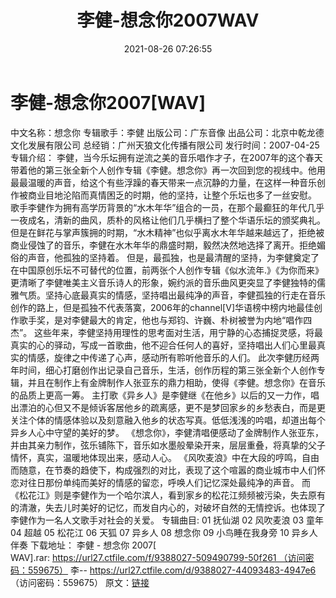 ﻿---
title: 李健-想念你2007WAV
date: 2021-08-26 07:26:55
categories: WAV车载音乐、镜像
tags: 华语中文
---
# 李健-想念你2007[WAV]

中文名称：想念你
专辑歌手：李健
出版公司：广东音像
出品公司：北京中乾龙德文化发展有限公司
总经销：广州天狼文化传播有限公司
发行时间：2007-04-25
专辑介绍：
李健，当今乐坛拥有逆流之美的音乐唱作才子，在2007年的这个春天带着他的第三张全新个人创作专辑《李健。想念你》再一次回到您的视线中。他用最最温暖的声音，给这个有些浮躁的春天带来一点沉静的力量，在这样一种音乐创作被商业目地沦陷而真情困乏的时期，他的坚持，让整个乐坛也多了一丝安慰。
歌手李健作为拥有高学历背景的“水木年华”组合的一员，在那个最癫狂的年代几乎一夜成名，清新的曲风，质朴的风格让他们几乎横扫了整个华语乐坛的颁奖典礼。但是在鲜花与掌声簇拥的时期，“水木精神”也似乎离水木年华越来越远了，拒绝被商业侵蚀了的音乐，李健在水木年华的鼎盛时期，毅然决然地选择了离开。拒绝媚俗的声音，他孤独的坚持着。
但是，最孤独，也是最清醒的坚持，为李健奠定了在中国原创乐坛不可替代的位置，前两张个人创作专辑《似水流年.》《为你而来》更清晰了李健唯美主义音乐诗人的形象，婉约派的音乐曲风更突显了李健独特的儒雅气质。坚持心底最真实的情感，坚持唱出最纯净的声音，李健孤独的行走在音乐创作的路上，但是孤独不代表落寞，2006年的channel[V]华语榜中榜内地最佳创作歌手奖，是对李健最大的肯定，他也与郑钧、许巍、朴树被誉为内地“唱作四杰”。
这些年来，李健坚持用理性的思考面对生活，用宁静的心态捕捉灵感，将最真实的心的驿动，写成一首歌曲，他不迎合任何人的喜好，坚持唱出人们心里最真实的情感，旋律之中传递了心声，感动所有聆听他音乐的人们。
此次李健历经两年时间，细心打磨创作出记录自己音乐，生活，创作历程的第三张全新个人创作专辑，并且在制作上有金牌制作人张亚东的鼎力相助，使得《李健。想念你》在音乐的品质上更高一筹。
主打歌《异乡人》是李健继《在他乡》以后的又一力作，唱出漂泊的心但又不是倾诉客居他乡的疏离感，更不是梦回家乡的乡愁表白，而是更关注个体的情感体验以及刻意融入他乡的状态写真。低低浅浅的吟唱，却道出每个异乡人心中守望的美好的梦。
《想念你》，李健清唱便感动了金牌制作人张亚东，并由其亲力制作，弦乐铺陈下，音乐如水墨般晕染开来，层层重叠，将真挚的父子情怀，真实，温暖地体现出来，感动人心。
《风吹麦浪》中在大段的哼鸣，自由而随意，在节奏的趋使下，构成强烈的对比，表现了这个喧嚣的商业城市中人们怀恋对往日那份单纯而美好的情感的留恋，呼唤人们记忆深处最纯净的声音。
而《松花江》则是李健作为一个哈尔滨人，看到家乡的松花江频频被污染，失去原有的清澈，失去儿时美好的记忆，而发自内心的，对破坏自然的无情控诉。也体现了李健作为一名人文歌手对社会的关爱。
专辑曲目:
01 抚仙湖
02 风吹麦浪
03 童年
04 超越
05 松花江
06 天狐
07 异乡人
08 想念你
09 小鸟睡在我身旁
10 异乡人 伴奏
下载地址：
李健 - 想念你 2007[ WAV].rar: https://url27.ctfile.com/f/9388027-509490799-50f261 （访问密码：559675）
李--
https://url27.ctfile.com/d/9388027-44093483-4947e6
（访问密码：559675）
原文：[链接](https://blog.sina.com.cn/s/blog_1647c7e7601030tks.html)
